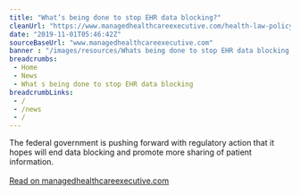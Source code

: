 ```yaml
--- 
title: "What’s being done to stop EHR data blocking?"
cleanUrl: "https://www.managedhealthcareexecutive.com/health-law-policy/whats-being-done-stop-ehr-data-blocking"
date: "2019-11-01T05:46:42Z"
sourceBaseUrl: "www.managedhealthcareexecutive.com"
banner : "/images/resources/Whats being done to stop EHR data blocking.png"
breadcrumbs:
 - Home
 - News
 - What s being done to stop EHR data blocking
breadcrumbLinks:
 - / 
 - /news
 - / 
---
```

The federal government is pushing forward with regulatory action that it hopes will end data blocking and promote more sharing of patient information.<br><br><a target="_blank" href=https://www.managedhealthcareexecutive.com/health-law-policy/whats-being-done-stop-ehr-data-blocking>Read on managedhealthcareexecutive.com</a>
